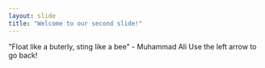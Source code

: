 ```yaml
---
layout: slide
title: "Welcome to our second slide!"
---
```

"Float like a buterly, sting like a bee" - Muhammad Ali
Use the left arrow to go back!

